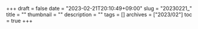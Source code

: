 +++
draft = false
date = "2023-02-21T20:10:49+09:00"
slug = "20230221_"
title = ""
thumbnail = ""
description = ""
tags = []
archives = ["2023/02"]
toc = true
+++
